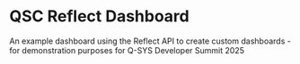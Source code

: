 # QSC Reflect Dashboard

An example dashboard using the Reflect API to create custom dashboards - for demonstration purposes for Q-SYS Developer Summit 2025
